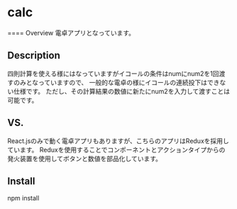 # calc
====
Overview
電卓アプリとなっています。

## Description
四則計算を使える様にはなっていますがイコールの条件はnumにnum2を1回渡すのみとなっていますので、
一般的な電卓の様にイコールの連続投下はできない仕様です。
ただし、その計算結果の数値に新たにnum2を入力して渡すことは可能です。

## VS. 
React.jsのみで動く電卓アプリもありますが、こちらのアプリはReduxを採用しています。
Reduxを使用することでコンポーネントとアクションタイプからの発火装置を使用してボタンと数値を部品化しています。

## Install
npm install

